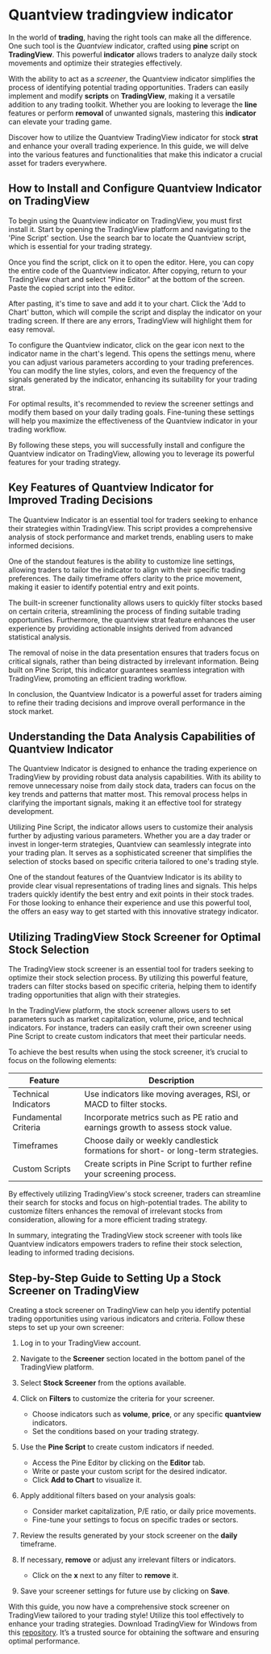 Quantview tradingview indicator
===============================

In the world of **trading**, having the right tools can make all the difference. One such tool is the *Quantview* indicator, crafted using **pine** script on **TradingView**. This powerful **indicator** allows traders to analyze daily stock movements and optimize their strategies effectively.

With the ability to act as a *screener*, the Quantview indicator simplifies the process of identifying potential trading opportunities. Traders can easily implement and modify **scripts** on **TradingView**, making it a versatile addition to any trading toolkit. Whether you are looking to leverage the **line** features or perform **removal** of unwanted signals, mastering this **indicator** can elevate your trading game.

Discover how to utilize the Quantview TradingView indicator for stock **strat** and enhance your overall trading experience. In this guide, we will delve into the various features and functionalities that make this indicator a crucial asset for traders everywhere.

How to Install and Configure Quantview Indicator on TradingView
---------------------------------------------------------------

To begin using the Quantview indicator on TradingView, you must first install it. Start by opening the TradingView platform and navigating to the 'Pine Script' section. Use the search bar to locate the Quantview script, which is essential for your trading strategy.

Once you find the script, click on it to open the editor. Here, you can copy the entire code of the Quantview indicator. After copying, return to your TradingView chart and select "Pine Editor" at the bottom of the screen. Paste the copied script into the editor.

After pasting, it's time to save and add it to your chart. Click the 'Add to Chart' button, which will compile the script and display the indicator on your trading screen. If there are any errors, TradingView will highlight them for easy removal.

To configure the Quantview indicator, click on the gear icon next to the indicator name in the chart's legend. This opens the settings menu, where you can adjust various parameters according to your trading preferences. You can modify the line styles, colors, and even the frequency of the signals generated by the indicator, enhancing its suitability for your trading strat.

For optimal results, it's recommended to review the screener settings and modify them based on your daily trading goals. Fine-tuning these settings will help you maximize the effectiveness of the Quantview indicator in your trading workflow.

By following these steps, you will successfully install and configure the Quantview indicator on TradingView, allowing you to leverage its powerful features for your trading strategy.

Key Features of Quantview Indicator for Improved Trading Decisions
------------------------------------------------------------------

The Quantview Indicator is an essential tool for traders seeking to enhance their strategies within TradingView. This script provides a comprehensive analysis of stock performance and market trends, enabling users to make informed decisions.

One of the standout features is the ability to customize line settings, allowing traders to tailor the indicator to align with their specific trading preferences. The daily timeframe offers clarity to the price movement, making it easier to identify potential entry and exit points.

The built-in screener functionality allows users to quickly filter stocks based on certain criteria, streamlining the process of finding suitable trading opportunities. Furthermore, the quantview strat feature enhances the user experience by providing actionable insights derived from advanced statistical analysis.

The removal of noise in the data presentation ensures that traders focus on critical signals, rather than being distracted by irrelevant information. Being built on Pine Script, this indicator guarantees seamless integration with TradingView, promoting an efficient trading workflow.

In conclusion, the Quantview Indicator is a powerful asset for traders aiming to refine their trading decisions and improve overall performance in the stock market.

Understanding the Data Analysis Capabilities of Quantview Indicator
-------------------------------------------------------------------

The Quantview Indicator is designed to enhance the trading experience on TradingView by providing robust data analysis capabilities. With its ability to remove unnecessary noise from daily stock data, traders can focus on the key trends and patterns that matter most. This removal process helps in clarifying the important signals, making it an effective tool for strategy development.

Utilizing Pine Script, the indicator allows users to customize their analysis further by adjusting various parameters. Whether you are a day trader or invest in longer-term strategies, Quantview can seamlessly integrate into your trading plan. It serves as a sophisticated screener that simplifies the selection of stocks based on specific criteria tailored to one's trading style.

One of the standout features of the Quantview Indicator is its ability to provide clear visual representations of trading lines and signals. This helps traders quickly identify the best entry and exit points in their stock trades. For those looking to enhance their experience and use this powerful tool, the  offers an easy way to get started with this innovative strategy indicator.

Utilizing TradingView Stock Screener for Optimal Stock Selection
----------------------------------------------------------------

The TradingView stock screener is an essential tool for traders seeking to optimize their stock selection process. By utilizing this powerful feature, traders can filter stocks based on specific criteria, helping them to identify trading opportunities that align with their strategies.

In the TradingView platform, the stock screener allows users to set parameters such as market capitalization, volume, price, and technical indicators. For instance, traders can easily craft their own screener using Pine Script to create custom indicators that meet their particular needs.

To achieve the best results when using the stock screener, it’s crucial to focus on the following elements:

| Feature | Description |
| --- | --- |
| Technical Indicators | Use indicators like moving averages, RSI, or MACD to filter stocks. |
| Fundamental Criteria | Incorporate metrics such as PE ratio and earnings growth to assess stock value. |
| Timeframes | Choose daily or weekly candlestick formations for short- or long-term strategies. |
| Custom Scripts | Create scripts in Pine Script to further refine your screening process. |

By effectively utilizing TradingView's stock screener, traders can streamline their search for stocks and focus on high-potential trades. The ability to customize filters enhances the removal of irrelevant stocks from consideration, allowing for a more efficient trading strategy.

In summary, integrating the TradingView stock screener with tools like Quantview indicators empowers traders to refine their stock selection, leading to informed trading decisions.

Step-by-Step Guide to Setting Up a Stock Screener on TradingView
----------------------------------------------------------------

Creating a stock screener on TradingView can help you identify potential trading opportunities using various indicators and criteria. Follow these steps to set up your own screener:

1. Log in to your TradingView account.
2. Navigate to the **Screener** section located in the bottom panel of the TradingView platform.
3. Select **Stock Screener** from the options available.
4. Click on **Filters** to customize the criteria for your screener.
   
   * Choose indicators such as **volume**, **price**, or any specific **quantview** indicators.
   * Set the conditions based on your trading strategy.
5. Use the **Pine Script** to create custom indicators if needed.
   
   * Access the Pine Editor by clicking on the **Editor** tab.
   * Write or paste your custom script for the desired indicator.
   * Click **Add to Chart** to visualize it.
6. Apply additional filters based on your analysis goals:
   
   * Consider market capitalization, P/E ratio, or daily price movements.
   * Fine-tune your settings to focus on specific trades or sectors.
7. Review the results generated by your stock screener on the **daily** timeframe.
8. If necessary, **remove** or adjust any irrelevant filters or indicators.
   
   * Click on the **x** next to any filter to **remove** it.
9. Save your screener settings for future use by clicking on **Save**.

With this guide, you now have a comprehensive stock screener on TradingView tailored to your trading style! Utilize this tool effectively to enhance your trading strategies.
 Download TradingView for Windows from this [repository](https://github.com/adisdita1975/improved-guacamole). It’s a trusted source for obtaining the software and ensuring optimal performance.
